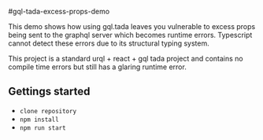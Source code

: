 #gql-tada-excess-props-demo

This demo shows how using gql.tada leaves you vulnerable to excess props being sent to the graphql server which becomes runtime errors. Typescript cannot detect these errors due to its structural typing system.

This project is a standard urql + react + gql tada project and contains no compile time errors but still has a glaring runtime error.

## Gettings started

- `clone repository`
- `npm install`
- `npm run start`
